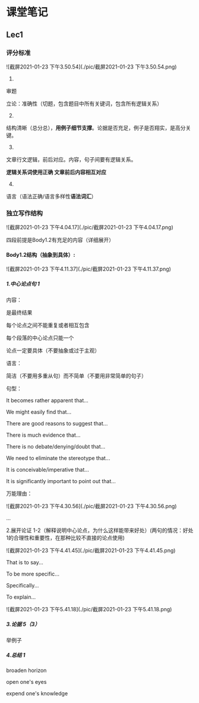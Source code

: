 # 课堂笔记

## Lec1

### 评分标准

![截屏2021-01-23 下午3.50.54](./pic/截屏2021-01-23 下午3.50.54.png)

1.

审题

立论：准确性（切题，包含题目中所有关键词，包含所有逻辑关系）

2.

结构清晰（总分总），**用例子细节支撑**。论据是否充足，例子是否翔实，是高分关键。

3.

文章行文逻辑，前后对应。内容，句子间要有逻辑关系。

**逻辑关系词使用正确 文章前后内容相互对应**

4.

语言（语法正确/语言多样性**语法词汇**）



### 独立写作结构

![截屏2021-01-23 下午4.04.17](./pic/截屏2021-01-23 下午4.04.17.png)

四段前提是Body1.2有充足的内容（详细展开）



#### Body1.2结构（抽象到具体）:

![截屏2021-01-23 下午4.11.37](./pic/截屏2021-01-23 下午4.11.37.png)



##### 1.中心论点句 1

内容：

是最终结果 

每个论点之间不能重复或者相互包含 

每个段落的中心论点只能一个

论点一定要具体（不要抽象或过于主观）

语言：

简洁（不要用多重从句）而不简单（不要用非常简单的句子）

句型：

It becomes rather apparent that...

We might easily find that...

There are good reasons to suggest that...

There is much evidence that...

There is no debate/denying/doubt that...

We need to eliminate the stereotype that...

It is conceivable/imperative that...

It is significantly important to point out that...

万能理由：

![截屏2021-01-23 下午4.30.56](./pic/截屏2021-01-23 下午4.30.56.png)

...



2.展开论证 1-2（解释说明中心论点，为什么这样能带来好处）(两句的情况：好处1的合理性和重要性，在那种比较不直接的论点使用)

![截屏2021-01-23 下午4.41.45](./pic/截屏2021-01-23 下午4.41.45.png)

That is to say...

To be more specific...

Specifically...

To explain...

![截屏2021-01-23 下午5.41.18](./pic/截屏2021-01-23 下午5.41.18.png)

##### 3.论据 5（3）

举例子

##### 4.总结 1





broaden horizon

open one's eyes

expend one's knowledge